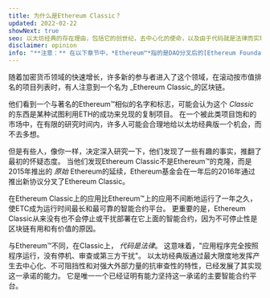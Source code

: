 ```yaml
---
title: 为什么是Ethereum Classic？
updated: 2022-02-22
showNext: true
seo: 以太坊经典的存在理由，包括它的创世纪，去中心化的使命，以及由于代码就是法律而实现的光明未来。
disclaimer: opinion
info: "**注意：** 在以下章节中，*Ethereum™*指的是DAO分叉后的[Ethereum Foundation](https://ethereum.org)主网链，不要与Ethereum *协议*相混淆，后者被许多区块链项目使用，包括Ethereum Classic"
---
```


随着加密货币领域的快速增长，许多新的参与者进入了这个领域，在滚动按市值排名的项目列表时，有人注意到一个名为 _Ethereum Classic_的区块链。

他们看到一个与著名的Ethereum™相似的名字和标志，可能会认为这个 _Classic_ 的东西是某种试图利用ETH的成功来兑现的复制项目。 在一个被此类项目饱和的市场中，在有限的研究时间内，许多人可能会合理地给以太坊经典版一个机会，而不去多想。

但是有些人，像你一样，决定深入研究一下，他们发现了一些有趣的事实，推翻了最初的怀疑态度。 当他们发现Ethereum Classic不是Ethereum™的克隆，而是2015年推出的 *原始* Ethereum的延续，Ethereum基金会在一年后的2016年通过推出新协议分叉了Ethereum Classic。

在Ethereum Classic上的应用比Ethereum™上的应用不间断地运行了一年之久，使ETC成为运行时间最长和最可靠的智能合约平台。 更重要的是，Ethereum Classic从来没有也不会停止或干扰部署在它上面的智能合约，因为不可停止性是区块链有用和有价值的原因。

与Ethereum™不同，在Classic上， _代码是法律_。 这意味着，"应用程序完全按照程序运行，没有停机、审查或第三方干扰"。 以太坊经典版通过最大限度地发挥产生去中心化、不可阻挡性和对强大外部力量的抗审查性的特性，已经发展了其实现这一承诺的能力。 它是唯一一个已经证明有能力坚持这一承诺的主要智能合约平台。
